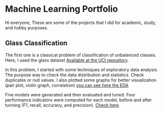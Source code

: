 # Machine Learning Portfolio

Hi everyone,
These are some of the projects that I did for academic, study, and hobby purposes.

## Glass Classification

The first one is a classical problem of classification of unbalanced classes.
Here, I used the glass dataset [Available at the UCI repository](https://archive.ics.uci.edu/dataset/42/glass+identification).

In this problem, I started with some techniques of exploratory data analysis. The purpose was to check the data distribution and statistics. Check duplicates or null values.
I also plotted some graphs for better visualization (pair plot, violin graph, correlation) [you can see here the EDA](https://github.com/MartFrancisco/Machine_Learning_Portifolio/blob/Glass-Classification-Project/exploratory%20data%20analysis.ipynb)

Five models were generated and then evaluated and tuned. Four performance indicators were computed for each model, before and after tunning (F1, recall, accuracy, and precision).
[Check here](https://github.com/MartFrancisco/Machine_Learning_Portifolio/blob/Glass-Classification-Project/Models.ipynb).

